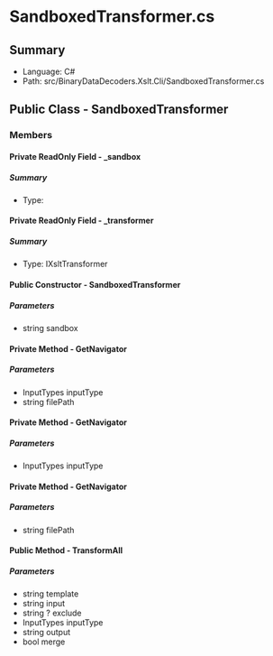 ﻿# SandboxedTransformer.cs

## Summary

* Language: C#
* Path: src/BinaryDataDecoders.Xslt.Cli/SandboxedTransformer.cs

## Public Class - SandboxedTransformer

### Members

#### Private ReadOnly Field - _sandbox

##### Summary

 * Type: 

#### Private ReadOnly Field - _transformer

##### Summary

 * Type: IXsltTransformer 

#### Public Constructor - SandboxedTransformer

#####  Parameters

 - string sandbox 

#### Private Method - GetNavigator

#####  Parameters

 - InputTypes inputType 
 - string filePath 

#### Private Method - GetNavigator

#####  Parameters

 - InputTypes inputType 

#### Private Method - GetNavigator

#####  Parameters

 - string filePath 

#### Public Method - TransformAll

#####  Parameters

 - string template 
 - string input 
 - string ? exclude 
 - InputTypes inputType 
 - string output 
 - bool merge 

